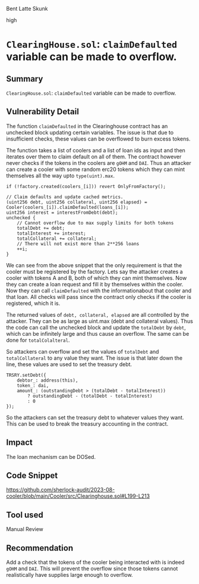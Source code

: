 Bent Latte Skunk

high

# `ClearingHouse.sol`: `claimDefaulted` variable can be made to overflow.
## Summary

`ClearingHouse.sol`: `claimDefaulted` variable can be made to overflow.

## Vulnerability Detail

The function `claimDefaulted` in the Clearinghouse contract has an unchecked block updating certain variables. The issue is that due to insufficient checks, these values can be overflowed to burn excess tokens.

The function takes a list of coolers and a list of loan ids as input and then iterates over them to claim default on all of them. The contract however never checks if the tokens in the coolers are `gOHM` and `DAI`. Thus an attacker can create a cooler with some random erc20 tokens which they can mint themselves all the way upto `type(uint).max`.

```solidity
if (!factory.created(coolers_[i])) revert OnlyFromFactory();

// Claim defaults and update cached metrics.
(uint256 debt, uint256 collateral, uint256 elapsed) = Cooler(coolers_[i]).claimDefaulted(loans_[i]);
uint256 interest = interestFromDebt(debt);
unchecked {
    // Cannot overflow due to max supply limits for both tokens
    totalDebt += debt;
    totalInterest += interest;
    totalCollateral += collateral;
    // There will not exist more than 2**256 loans
    ++i;
}
```

We can see from the above snippet that the only requirement is that the cooler must be registered by the factory. Lets say the attacker creates a cooler with tokens A and B, both of which they can mint themselves. Now they can create a loan request and fill it by themselves within the cooler. Now they can call `claimDefaulted` with the informationabout that cooler and that loan. All checks will pass since the contract only checks if the cooler is registered, which it is.

The returned values of `debt, collateral, elapsed` are all controlled by the attacker. They can be as large as uint.max (debt and collateral values). Thus the code can call the unchecked block and update the `totalDebt` by `debt`, which can be infinitely large and thus cause an overflow. The same can be done for `totalColalteral`.

So attackers can overflow and set the values of `totalDebt` and `totalCollateral` to any value they want. The issue is that later down the line, these values are used to set the treasury debt.

```solidity
TRSRY.setDebt({
    debtor_: address(this),
    token_: dai,
    amount_: (outstandingDebt > (totalDebt - totalInterest))
        ? outstandingDebt - (totalDebt - totalInterest)
        : 0
});
```

So the attackers can set the treasury debt to whatever values they want. This can be used to break the treasury accounting in the contract.

## Impact

The loan mechanism can be DOSed.

## Code Snippet

https://github.com/sherlock-audit/2023-08-cooler/blob/main/Cooler/src/Clearinghouse.sol#L199-L213

## Tool used

Manual Review

## Recommendation

Add a check that the tokens of the cooler being interacted with is indeed `gOHM` and `DAI`. This will prevent the overflow since those tokens cannot realistically have supplies large enough to overflow.